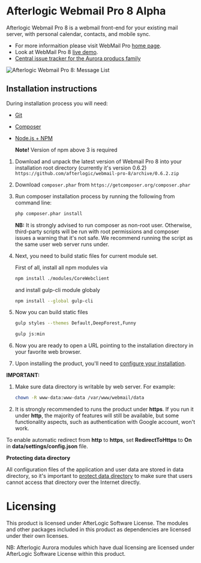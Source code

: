# Afterlogic Webmail Pro 8 Alpha
Afterlogic Webmail Pro 8 is a webmail front-end for your existing mail server, with personal calendar, contacts, and mobile sync.

- For more informaition please visit WebMail Pro [home page](https://afterlogic.com/webmail-pro-8).
- Look at WebMail Pro 8 [live demo](https://pro8.afterlogic.com).
- [Central issue tracker for the Aurora producs family](https://github.com/afterlogic/aurora-platform/issues)

![Afterlogic Webmail Pro 8: Message List](https://afterlogic.org/images/products/wmp8/screens/wmp8-message-list.png)


## Installation instructions

During installation process you will need:
* [Git](https://git-scm.com/downloads)
* [Composer](https://getcomposer.org/download/)
* [Node.js + NPM](https://nodejs.org/en/)
    
    **Note!** Version of npm above 3 is required

1. Download and unpack the latest version of Webmail Pro 8 into your installation root directory (currently it's version 0.6.2)  `https://github.com/afterlogic/webmail-pro-8/archive/0.6.2.zip`

3. Download `composer.phar` from `https://getcomposer.org/composer.phar`

4. Run composer installation process by running the following from command line:
    ```bash
    php composer.phar install
    ```

    **NB:** It is strongly advised to run composer as non-root user. Otherwise, third-party scripts will be run with root permissions and composer issues a warning that it's not safe. We recommend running the script as the same user web server runs under.

5. Next, you need to build static files for current module set.

      First of all, install all npm modules via
      ```bash
      npm install ./modules/CoreWebclient
      ```
      and install gulp-cli module globaly 
      ```bash
      npm install --global gulp-cli
      ```

6. Now you can build static files
    ```bash
    gulp styles --themes Default,DeepForest,Funny
    ```

    ```bash
    gulp js:min
    ```
  
7. Now you are ready to open a URL pointing to the installation directory in your favorite web browser.

8. Upon installing the product, you'll need to [configure your installation](https://afterlogic.com/docs/webmail-pro-8/configuring-webmail).

**IMPORTANT:**

1. Make sure data directory is writable by web server. For example:
    ```bash
    chown -R www-data:www-data /var/www/webmail/data
    ```

2. It is strongly recommended to runs the product under **https**. If you run it under **http**, the majority of features will still be available, but some functionality aspects, such as authentication with Google account, won't work.

To enable automatic redirect from **http** to **https**, set **RedirectToHttps** to **On** in **data/settings/config.json** file.

**Protecting data directory**

All configuration files of the application and user data are stored in data directory, so it's important to [protect data directory](https://afterlogic.com/docs/webmail-pro-8/security/protecting-data-directory) to make sure that users cannot access that directory over the Internet directly. 

# Licensing
This product is licensed under AfterLogic Software License. The modules and other packages included in this product as dependencies are licensed under their own licenses.

NB: Afterlogic Aurora modules which have dual licensing are licensed under AfterLogic Software License within this product.
